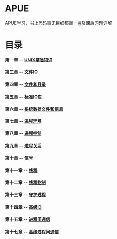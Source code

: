 # APUE 
APUE学习，书上代码事无巨细都敲一遍及课后习题详解
# 目录
#### 第一章   -- [UNIX基础知识](https://github.com/fflyelephant/APUE/tree/master/ch1_UNIXSystem)
#### 第三章   -- [文件IO](https://github.com/fflyelephant/APUE/tree/master/ch3_FileIO)
#### 第四章   -- [文件和目录](https://github.com/fflyelephant/APUE/tree/master/ch4_FileDirectory)
#### 第五章   -- [标准IO库](https://github.com/fflyelephant/APUE/tree/master/ch5_StandardIO)
#### 第六章   -- [系统数据文件和信息](https://github.com/fflyelephant/APUE/tree/master/ch6_SystemDateFile)
#### 第七章   -- [进程环境](https://github.com/fflyelephant/APUE/tree/master/ch7_ProcessEnvironment)
#### 第八章   -- [进程控制](https://github.com/fflyelephant/APUE/tree/master/ch8_proctl)
#### 第九章   -- [进程关系](https://github.com/fflyelephant/APUE/tree/master/ch9_ProcessRelationships)
#### 第十章   -- [信号](https://github.com/fflyelephant/APUE/tree/master/ch10_Signals)
#### 第十一章 -- [线程](https://github.com/fflyelephant/APUE/tree/master/ch11_Threads)
#### 第十二章 -- [线程控制](https://github.com/fflyelephant/APUE/tree/master/ch12_ThreadsControl)
#### 第十三章 -- [守护进程](https://github.com/fflyelephant/APUE/tree/master/ch13_DaemonProcesses)
#### 第十四章 -- [高级IO](https://github.com/fflyelephant/APUE/tree/master/ch14_AdvancedIO)
#### 第十五章 -- [进程间通信](https://github.com/fflyelephant/APUE/tree/master/ch15_IPC)
#### 第十七章 -- [高级进程间通信](https://github.com/fflyelephant/APUE/tree/master/ch17_AdvancedIPC)